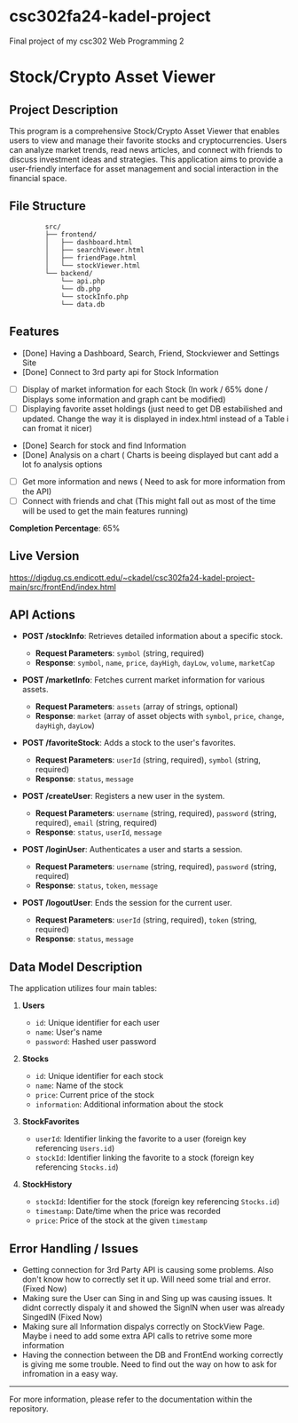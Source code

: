 # csc302fa24-kadel-project
Final project of my csc302 Web Programming 2

# Stock/Crypto Asset Viewer

## Project Description
This program is a comprehensive Stock/Crypto Asset Viewer that enables users to view and manage their favorite stocks and cryptocurrencies. Users can analyze market trends, read news articles, and connect with friends to discuss investment ideas and strategies. This application aims to provide a user-friendly interface for asset management and social interaction in the financial space.

## File Structure
```
         src/  
         ├── frontend/   
         │   ├── dashboard.html     
         │   ├── searchViewer.html     
         │   ├── friendPage.html     
         │   └── stockViewer.html     
         └── backend/       
             └── api.php
             └── db.php
             └── stockInfo.php
             └── data.db 
```

## Features
- [Done] Having a Dashboard, Search, Friend, Stockviewer and Settings Site 
- [Done] Connect to 3rd party api for Stock Information
- [ ] Display of market information for each Stock (In work / 65% done / Displays some information and graph cant be modified)
- [ ] Displaying favorite asset holdings (just need to get DB estabilished and updated. Change the way it is displayed in index.html instead of a Table i can fromat it nicer)
- [Done] Search for stock and find Information
- [Done] Analysis on a chart ( Charts is beeing displayed but cant add a lot fo analysis options
- [ ] Get more information and news ( Need to ask for more information from the API)
- [ ] Connect with friends and chat (This might fall out as most of the time will be used to get the main features running)

**Completion Percentage**: 65%

## Live Version

https://digdug.cs.endicott.edu/~ckadel/csc302fa24-kadel-project-main/src/frontEnd/index.html

## API Actions
- **POST /stockInfo**: Retrieves detailed information about a specific stock.
  - **Request Parameters**: `symbol` (string, required)
  - **Response**: `symbol`, `name`, `price`, `dayHigh`, `dayLow`, `volume`, `marketCap`

- **POST /marketInfo**: Fetches current market information for various assets.
  - **Request Parameters**: `assets` (array of strings, optional)
  - **Response**: `market` (array of asset objects with `symbol`, `price`, `change`, `dayHigh`, `dayLow`)

- **POST /favoriteStock**: Adds a stock to the user's favorites.
  - **Request Parameters**: `userId` (string, required), `symbol` (string, required)
  - **Response**: `status`, `message`

- **POST /createUser**: Registers a new user in the system.
  - **Request Parameters**: `username` (string, required), `password` (string, required), `email` (string, required)
  - **Response**: `status`, `userId`, `message`

- **POST /loginUser**: Authenticates a user and starts a session.
  - **Request Parameters**: `username` (string, required), `password` (string, required)
  - **Response**: `status`, `token`, `message`

- **POST /logoutUser**: Ends the session for the current user.
  - **Request Parameters**: `userId` (string, required), `token` (string, required)
  - **Response**: `status`, `message`

## Data Model Description
The application utilizes four main tables:

1. **Users**
   - `id`: Unique identifier for each user
   - `name`: User's name
   - `password`: Hashed user password

2. **Stocks**
   - `id`: Unique identifier for each stock
   - `name`: Name of the stock
   - `price`: Current price of the stock
   - `information`: Additional information about the stock

3. **StockFavorites**
   - `userId`: Identifier linking the favorite to a user (foreign key referencing `Users.id`)
   - `stockId`: Identifier linking the favorite to a stock (foreign key referencing `Stocks.id`)

4. **StockHistory**
   - `stockId`: Identifier for the stock (foreign key referencing `Stocks.id`)
   - `timestamp`: Date/time when the price was recorded
   - `price`: Price of the stock at the given `timestamp`

## Error Handling / Issues

- Getting connection for 3rd Party API is causing some problems.
  Also don't know how to correctly set it up. Will need some trial
  and error.(Fixed Now)
- Making sure the User can Sing in and Sing up was causing issues. It didnt correctly dispaly it and showed the SignIN when user was already SingedIN (Fixed Now)
- Making sure all Information dispalys correctly on StockView Page. Maybe i need to add some extra API calls to retrive some more information
- Having the connection between the DB and FrontEnd working correctly is giving me some trouble. Need to find out the way on how to ask for infromation in a easy way.

---

For more information, please refer to the documentation within the repository.
